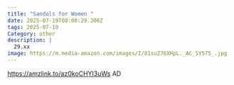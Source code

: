 ```yaml
---
title: "Sandals for Women "
date: 2025-07-19T08:08:29.306Z
tags: 2025-07-19
Category: other
description: |
  29.xx
image: https://m.media-amazon.com/images/I/81suZ76XHpL._AC_SY575_.jpg
---
```

https://amzlink.to/az0koCHYI3uWs
AD